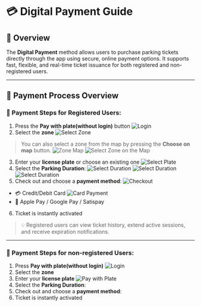 # 💳 Digital Payment Guide
## 🧾 Overview
The **Digital Payment** method allows users to purchase parking tickets directly through the app using secure, online payment options. It supports fast, flexible, and real-time ticket issuance for both registered and non-registered users.

---

## 👤 Payment Process Overview

### 👣 Payment Steps for Registered Users:

1. Press the **Pay with plate(without login)** button
   ![Login](../imgs/payment/login.png)
2. Select the **zone**
   ![Select Zone](../imgs/driver/select_zone.png)
> You can also select a zone from the map by pressing the **Choose on map** button.
![Zone Map](../imgs/driver/zone_on_map.png)
![Select Zone on the Map](../imgs/driver/select_zone_on_map.png)
3. Enter your **license plate** or choose an existing one
   ![Select Plate](../imgs/driver/select_vehicle.png)
4. Select the **Parking Duration**:
   ![Select Duration](../imgs/driver/select_time.png)
   ![Select Duration](../imgs/driver/select_time2.png)
   ![Select Duration](../imgs/driver/select_time3.png)
5. Check out and choose a **payment method**:
 ![Checkout](../imgs/payment/checkout.png)
 - 💳 Credit/Debit Card
  ![Card Payment](../imgs/driver/card_detail.png)
 - 📱 Apple Pay / Google Pay / Satispay 
6. Ticket is instantly activated
> 💡 Registered users can view ticket history, extend active sessions, and receive expiration notifications.

---

### 👣 Payment Steps for non-registered Users:

1. Press **Pay with plate(without login)**
   ![Login](../imgs/payment/login.png)
2. Select the **zone**
3. Enter your **license plate**
   ![Pay with Plate](../imgs/payment/pay_with_plate.png)
4. Select the **Parking Duration**:
5. Check out and choose a **payment method**:
6. Ticket is instantly activated
